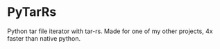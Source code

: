 # PyTarRs
 Python tar file iterator with tar-rs. Made for one of my other projects, 4x faster than native python. 
